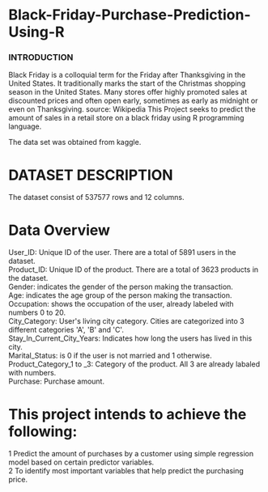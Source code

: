 # Black-Friday-Purchase-Prediction-Using-R
### INTRODUCTION
Black Friday is a colloquial term for the Friday after Thanksgiving in the United States. It traditionally marks the start of the Christmas shopping season in the United States. Many stores offer highly promoted sales at discounted prices and often open early, sometimes as early as midnight or even on Thanksgiving.
source: Wikipedia
This Project seeks to predict the amount of sales in a retail store on a black friday using R programming language.

The data set was obtained from kaggle.
# DATASET DESCRIPTION
The dataset consist of 537577 rows and 12 columns.
# Data Overview
User_ID: Unique ID of the user. There are a total of 5891 users in the dataset.\
Product_ID: Unique ID of the product. There are a total of 3623 products in the dataset.\
Gender: indicates the gender of the person making the transaction.\
Age: indicates the age group of the person making the transaction.\
Occupation: shows the occupation of the user, already labeled with numbers 0 to 20.\
City_Category: User's living city category. Cities are categorized into 3 different categories 'A', 'B' and 'C'.\
Stay_In_Current_City_Years: Indicates how long the users has lived in this city.\
Marital_Status: is 0 if the user is not married and 1 otherwise.\
Product_Category_1 to _3: Category of the product. All 3 are already labaled with numbers.\
Purchase: Purchase amount.

# This project intends to achieve the following:
1 Predict the amount of purchases by a customer using simple regression model based on certain predictor variables.\
2 To identify most important variables that help predict the purchasing price.
